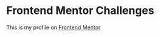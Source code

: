 # Frontend Mentor Challenges 

This is my profile on [Frontend Mentor](https://www.frontendmentor.io/profile/ced87)

